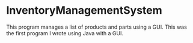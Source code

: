 # InventoryManagementSystem
This program manages a list of products and parts using a GUI. 
This was the first program I wrote using Java with a GUI. 
